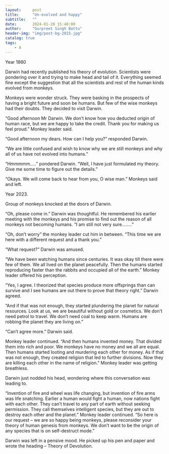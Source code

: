 ```yaml
---
layout:     post
title:      "Un-evolved and happy"
subtitle:   ""
date:       2024-01-20 15:40:00
author:     "Gurpreet Singh Battu"
header-img: "img/post-bg-2015.jpg"
catalog: true
tags:
    - A
---
```


Year 1860

Darwin had recently published his theory of evolution. Scientists were pondering over it and trying to make head and tail of it. Everything seemed fine except the suggestion that all the scientists and rest of the human kinds evolved from monkeys.

Monkeys were wonder struck. They were basking in the prospects of having a bright future and soon be humans. But few of the wise monkeys had their doubts. They decided to visit Darwin.

“Good afternoon Mr Darwin. We don’t know how you deducted origin of human race, but we are happy to take the credit. Thank you for making us feel proud.” Monkey leader said.

“Good afternoon my dears. How can I help you?” responded Darwin.

“We are little confused and wish to know why we are still monkeys and why all of us have not evolved into humans.”

“Hmmmmm…..” pondered Darwin. “Well, I have just formulated my theory. Give me some time to figure out the details.”

“Okays. We will come back to hear from you, O wise man.” Monkeys said and left.

Year 2023.

Group of monkeys knocked at the doors of Darwin.

“Oh, please come in.” Darwin was thoughtful. He remembered his earlier meeting with the monkeys and his promise to find out the reason of all monkeys not becoming humans. “I am still not very sure……..”

“Oh, don’t worry” the monkey leader cut him in between. “This time we are here with a different request and a thank you.”

“What request?” Darwin was amused.

“We have been watching humans since centuries. It was okay till there were few of them. We all lived on the planet peacefully. Then the humans started reproducing faster than the rabbits and occupied all of the earth.” Monkey leader offered his perception.

“Yes, I agree. I theorized that species produce more offsprings than can survive and I see humans are out there to prove that theory right.” Darwin agreed.

“And if that was not enough, they started plundering the planet for natural resources. Look at us, we are beautiful without gold or cosmetics. We don’t need petrol to travel. We don’t need coal to keep warm. Humans are robbing the planet they are living on.”

“Can’t agree more.” Darwin said.

Monkey leader continued. “And then humans invented money. That divided them into rich and poor. We monkeys have no money and we all are equal. Then humans started looting and murdering each other for money. As if that was not enough, they created religion that led to further divisions. Now they are killing each other in the name of religion.” Monkey leader was getting breathless.

Darwin just nodded his head, wondering where this conversation was leading to.

“Invention of fire and wheel was life changing, but invention of fire arms was life snatching. Earlier a human would fight a human, now nations fight with each other. They can’t travel to any part of earth without seeking permission. They call themselves intelligent species, but they are out to destroy each other and the planet.” Monkey leader continued. “So here is our request – we are so happy being monkeys, please reconsider your theory of human genesis from monkeys. We don’t want to be the origin of any species that is on self-destruct mode.”

Darwin was left in a pensive mood. He picked up his pen and paper and wrote the heading – Theory of Devolution.
